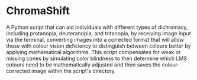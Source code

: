 # ChromaShift

A Python script that can aid individuals with different types of dichromacy, including protanopia, deuteranopia, and tritanopia, by receiving image input via the terminal, converting images into a corrected format that will allow those with colour vision deficiency to distinguish between colours better by applying mathematical algorithms. This script compensates for weak or missing cones by simulating color blindness to then determine which LMS colours need to be mathematically adjusted and then saves the colour-corrected image within the script's directory. 
